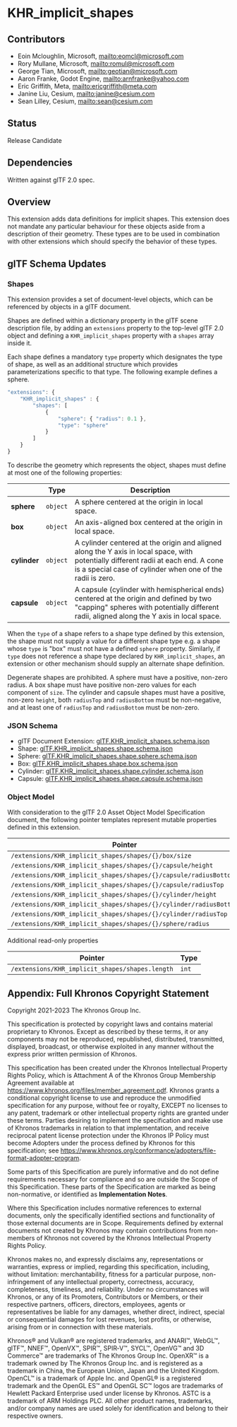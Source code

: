 # KHR_implicit_shapes

## Contributors

* Eoin Mcloughlin, Microsoft, <mailto:eomcl@microsoft.com>
* Rory Mullane, Microsoft, <mailto:romul@microsoft.com>
* George Tian, Microsoft, <mailto:geotian@microsoft.com>
* Aaron Franke, Godot Engine, <mailto:arnfranke@yahoo.com>
* Eric Griffith, Meta, <mailto:ericgriffith@meta.com>
* Janine Liu, Cesium, <mailto:janine@cesium.com>
* Sean Lilley, Cesium, <mailto:sean@cesium.com>

## Status

Release Candidate

## Dependencies

Written against glTF 2.0 spec.

## Overview

This extension adds data definitions for implicit shapes. This extension does not mandate any particular behaviour for these objects aside from a description of their geometry. These types are to be used in combination with other extensions which should specify the behavior of these types.

## glTF Schema Updates

### Shapes

This extension provides a set of document-level objects, which can be referenced by objects in a glTF document.

Shapes are defined within a dictionary property in the glTF scene description file, by adding an `extensions` property to the top-level glTF 2.0 object and defining a `KHR_implicit_shapes` property with a `shapes` array inside it.

Each shape defines a mandatory `type` property which designates the type of shape, as well as an additional structure which provides parameterizations specific to that type. The following example defines a sphere.

```javascript
"extensions": {
    "KHR_implicit_shapes" : {
        "shapes": [
            {
                "sphere": { "radius": 0.1 },
                "type": "sphere"
            }
        ]
    }
}
```

To describe the geometry which represents the object, shapes must define at most one of the following properties:

| |Type|Description|
|-|-|-|
|**sphere**|`object`|A sphere centered at the origin in local space.|
|**box**|`object`|An axis-aligned box centered at the origin in local space.|
|**cylinder**|`object`|A cylinder centered at the origin and aligned along the Y axis in local space, with potentially different radii at each end. A cone is a special case of cylinder when one of the radii is zero.|
|**capsule**|`object`|A capsule (cylinder with hemispherical ends) centered at the origin and defined by two "capping" spheres with potentially different radii, aligned along the Y axis in local space.|

When the `type` of a shape refers to a shape type defined by this extension, the shape must not supply a value for a different shape type e.g. a shape whose `type` is "box" must not have a defined `sphere` property. Similarly, if `type` does not reference a shape type declared by `KHR_implicit_shapes`, an extension or other mechanism should supply an alternate shape definition.

Degenerate shapes are prohibited. A sphere must have a positive, non-zero radius. A box shape must have positive non-zero values for each component of `size`. The cylinder and capsule shapes must have a positive, non-zero `height`, both `radiusTop` and `radiusBottom` must be non-negative, and at least one of `radiusTop` and `radiusBottom` must be non-zero.

### JSON Schema

* glTF Document Extension: [glTF.KHR_implicit_shapes.schema.json](schema/glTF.KHR_implicit_shapes.schema.json)
* Shape: [glTF.KHR_implicit_shapes.shape.schema.json](schema/glTF.KHR_implicit_shapes.shape.schema.json)
* Sphere: [glTF.KHR_implicit_shapes.shape.sphere.schema.json](schema/glTF.KHR_implicit_shapes.shape.sphere.schema.json)
* Box: [glTF.KHR_implicit_shapes.shape.box.schema.json](schema/glTF.KHR_implicit_shapes.shape.box.schema.json)
* Cylinder: [glTF.KHR_implicit_shapes.shape.cylinder.schema.json](schema/glTF.KHR_implicit_shapes.shape.cylinder.schema.json)
* Capsule: [glTF.KHR_implicit_shapes.shape.capsule.schema.json](schema/glTF.KHR_implicit_shapes.shape.capsule.schema.json)

### Object Model

With consideration to the glTF 2.0 Asset Object Model Specification document, the following pointer templates represent mutable properties defined in this extension.

| Pointer | Type|
|-|-|
| `/extensions/KHR_implicit_shapes/shapes/{}/box/size` | `float3`|
| `/extensions/KHR_implicit_shapes/shapes/{}/capsule/height` | `float`|
| `/extensions/KHR_implicit_shapes/shapes/{}/capsule/radiusBottom` | `float`|
| `/extensions/KHR_implicit_shapes/shapes/{}/capsule/radiusTop` | `float`|
| `/extensions/KHR_implicit_shapes/shapes/{}/cylinder/height` | `float`|
| `/extensions/KHR_implicit_shapes/shapes/{}/cylinder/radiusBottom` | `float`|
| `/extensions/KHR_implicit_shapes/shapes/{}/cylinder/radiusTop` | `float`|
| `/extensions/KHR_implicit_shapes/shapes/{}/sphere/radius` | `float`|

Additional read-only properties

| Pointer | Type|
|-|-|
| `/extensions/KHR_implicit_shapes/shapes.length` | `int`|

## Appendix: Full Khronos Copyright Statement

Copyright 2021-2023 The Khronos Group Inc.

This specification is protected by copyright laws and contains material proprietary
to Khronos. Except as described by these terms, it or any components
may not be reproduced, republished, distributed, transmitted, displayed, broadcast,
or otherwise exploited in any manner without the express prior written permission
of Khronos.

This specification has been created under the Khronos Intellectual Property Rights
Policy, which is Attachment A of the Khronos Group Membership Agreement available at
https://www.khronos.org/files/member_agreement.pdf. Khronos grants a conditional
copyright license to use and reproduce the unmodified specification for any purpose,
without fee or royalty, EXCEPT no licenses to any patent, trademark or other
intellectual property rights are granted under these terms. Parties desiring to
implement the specification and make use of Khronos trademarks in relation to that
implementation, and receive reciprocal patent license protection under the Khronos
IP Policy must become Adopters under the process defined by Khronos for this specification;
see https://www.khronos.org/conformance/adopters/file-format-adopter-program.

Some parts of this Specification are purely informative and do not define requirements
necessary for compliance and so are outside the Scope of this Specification. These
parts of the Specification are marked as being non-normative, or identified as
**Implementation Notes**.

Where this Specification includes normative references to external documents, only the
specifically identified sections and functionality of those external documents are in
Scope. Requirements defined by external documents not created by Khronos may contain
contributions from non-members of Khronos not covered by the Khronos Intellectual
Property Rights Policy.

Khronos makes no, and expressly disclaims any, representations or warranties,
express or implied, regarding this specification, including, without limitation:
merchantability, fitness for a particular purpose, non-infringement of any
intellectual property, correctness, accuracy, completeness, timeliness, and
reliability. Under no circumstances will Khronos, or any of its Promoters,
Contributors or Members, or their respective partners, officers, directors,
employees, agents or representatives be liable for any damages, whether direct,
indirect, special or consequential damages for lost revenues, lost profits, or
otherwise, arising from or in connection with these materials.

Khronos® and Vulkan® are registered trademarks, and ANARI™, WebGL™, glTF™, NNEF™, OpenVX™,
SPIR™, SPIR&#8209;V™, SYCL™, OpenVG™ and 3D Commerce™ are trademarks of The Khronos Group Inc.
OpenXR™ is a trademark owned by The Khronos Group Inc. and is registered as a trademark in
China, the European Union, Japan and the United Kingdom. OpenCL™ is a trademark of Apple Inc.
and OpenGL® is a registered trademark and the OpenGL ES™ and OpenGL SC™ logos are trademarks
of Hewlett Packard Enterprise used under license by Khronos. ASTC is a trademark of
ARM Holdings PLC. All other product names, trademarks, and/or company names are used solely
for identification and belong to their respective owners.
